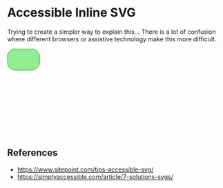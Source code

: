 # Accessible Inline SVG

Trying to create a simpler way to explain this...  There is a lot of confusion where different browsers or assistive technology make this more difficult.

<svg version="1.1" width="300" height="200" aria-labelledby="GREEN-RECTANGLE GREEN-RECTANGLE-DESC" role="img">
<title id="GREEN-RECTANGLE">GREEN-RECTANGLE</title>
<desc id="GREEN-RECTANGLE-DESC">A light green rectangle with rounded corners and a dark green border.</desc>
<rect width="75" height="50" rx="20" ry="20" fill="#90ee90" stroke="#228b22" stroke-fill="1" />
</svg>


## References
- https://www.sitepoint.com/tips-accessible-svg/
- https://simplyaccessible.com/article/7-solutions-svgs/
